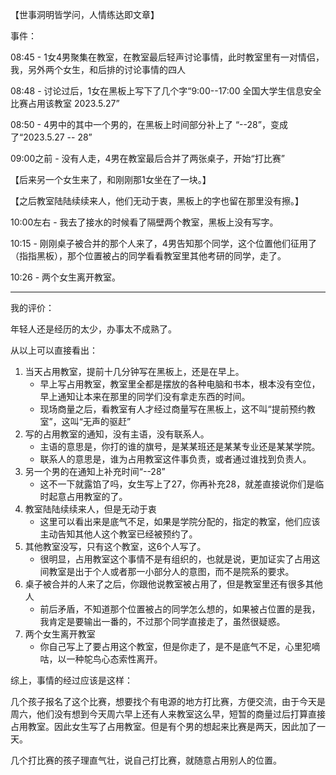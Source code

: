 
【世事洞明皆学问，人情练达即文章】

事件：

08:45 - 1女4男聚集在教室，在教室最后轻声讨论事情，此时教室里有一对情侣，我，另外两个女生，和后排的讨论事情的四人

08:48 - 讨论过后，1女在黑板上写下了几个字“9:00--17:00 全国大学生信息安全比赛占用该教室 2023.5.27”

08:50 - 4男中的其中一个男的，在黑板上时间部分补上了 “--28”，变成了“2023.5.27 -- 28”

09:00之前 - 没有人走，4男在教室最后合并了两张桌子，开始“打比赛”

【后来另一个女生来了，和刚刚那1女坐在了一块。】

【之后教室陆陆续续来人，他们无动于衷，黑板上的字也留在那里没有擦。】

10:00左右 - 我去了接水的时候看了隔壁两个教室，黑板上没有写字。

10:15 - 刚刚桌子被合并的那个人来了，4男告知那个同学，这个位置他们征用了（指指黑板），那个位置被占的同学看看教室里其他考研的同学，走了。

10:26 - 两个女生离开教室。

---

我的评价：

年轻人还是经历的太少，办事太不成熟了。

从以上可以直接看出：

1. 当天占用教室，提前十几分钟写在黑板上，还是在早上。
	- 早上写占用教室，教室里全都是摆放的各种电脑和书本，根本没有空位，早上通知让本来在那里的同学们没有拿走东西的时间。
	- 现场商量之后，看教室有人才经过商量写在黑板上，这不叫“提前预约教室”，这叫“无声的驱赶”
2. 写的占用教室的通知，没有主语，没有联系人。
	- 主语的意思是，你打的谁的旗号，是某某班还是某某专业还是某某学院。
	- 联系人的意思是，谁为占用教室这件事负责，或者通过谁找到负责人。
3. 另一个男的在通知上补充时间“--28”
	- 这不一下就露馅了吗，女生写上了27，你再补充28，就差直接说你们是临时起意占用教室的了。
4. 教室陆陆续续来人，但是无动于衷
	- 这里可以看出来是底气不足，如果是学院分配的，指定的教室，他们应该主动告知其他人这个教室已经被预约了。
5. 其他教室没写，只有这个教室，这6个人写了。
	- 很明显，占用教室这个事情不是有组织的，也就是说，更加证实了占用这间教室是出于个人或者那一小部分人的意图，而不是院系的要求。
6. 桌子被合并的人来了之后，你跟他说教室被占用了，但是教室里还有很多其他人
	- 前后矛盾，不知道那个位置被占的同学怎么想的，如果被占位置的是我，我肯定是要输出一番的，不过那个同学直接走了，虽然很疑惑。
7. 两个女生离开教室
	- 你自己写上了要占用这个教室，但是你走了，是不是底气不足，心里犯嘀咕，以一种鸵鸟心态索性离开。

综上，事情的经过应该是这样：

几个孩子报名了这个比赛，想要找个有电源的地方打比赛，方便交流，由于今天是周六，他们没有想到今天周六早上还有人来教室这么早，短暂的商量过后打算直接占用教室。因此女生写了占用教室。但是有个男的想起来比赛是两天，因此加了一天。

几个打比赛的孩子理直气壮，说自己打比赛，就随意占用别人的位置。